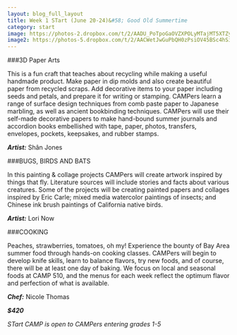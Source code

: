 ```yaml
---
layout: blog_full_layout
title: Week 1 STart (June 20-24)&#58; Good Old Summertime
category: start
image: https://photos-2.dropbox.com/t/2/AADU_PoTpoGaOVZXPOLyMTajMT5XTZymrZtCh5I-IoyDvA/12/96179569/jpeg/32x32/1/_/1/2/IMG_0355.JPG/EPPnz0oYubYBIAIoAg/kTBX6TzdO4kSafeOPKy6xYknsJfseyQHZQcSRyL7qm8?size=1024x768&size_mode=3
image2: https://photos-5.dropbox.com/t/2/AACWetJwGuPbQH0zPsiOV45BSc4hSio3sEA_wQlb_ZJNqQ/12/96179569/jpeg/32x32/1/_/1/2/IMG_0318.JPG/EPPnz0oYubYBIAIoAg/vQugZhUgMwlGfnv6JoM5b_7R8VkRFUidBMxHMXHxfAk?size=1024x768&size_mode=3
---
```


###3D Paper Arts

This is a fun craft that teaches about recycling while making a useful handmade product. Make paper in dip molds and also create beautiful paper from recycled scraps. Add decorative items to your paper including seeds and petals, and prepare it for writing or stamping. CAMPers learn a range of surface design techniques from comb paste paper to Japanese marbling, as well as ancient bookbinding techniques. CAMPers will use their self-made decorative papers to make hand-bound summer journals and accordion books embellished with tape, paper, photos, transfers, envelopes, pockets, keepsakes, and rubber stamps. 

**_Artist:_** Shân Jones


###BUGS, BIRDS AND BATS

In this painting & collage projects CAMPers will create artwork inspired by things that fly. Literature sources will include stories and facts about various creatures. Some of the projects will be creating painted papers and collages inspired by Eric Carle; mixed media watercolor paintings of insects; and Chinese ink brush paintings of California native birds. 

**_Artist:_** Lori Now


###COOKING

Peaches, strawberries, tomatoes, oh my! Experience the bounty of Bay Area summer food through hands-on cooking classes. CAMPers will begin to develop knife skills, learn to balance flavors, try new foods, and of course, there will be at least one day of baking. We focus on local and seasonal foods at CAMP 510, and the menus for each week reflect the optimum flavor and perfection of what is available. 

**_Chef:_** Nicole Thomas

**_$420_**

*STart CAMP is open to CAMPers entering grades 1-5*
